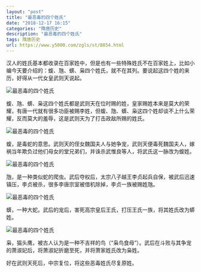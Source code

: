 ```yaml
---
layout: "post"
title: "最恶毒的四个姓氏"
date: "2018-12-17 16:15"
categories: "隋唐历史"
description: "最恶毒的四个姓氏"
tags: 隋唐历史
url: https://www.y5000.com/zgls/st/8854.html
---
```






汉人的姓氏基本都收录在百家姓中，但是也有一些特殊姓氏不在百家姓上，比如小编今天要介绍的：蝮、虺、蠎、枭四个姓氏，就不在其列。要说起这四个姓的来历，好得从一代女皇武则天说起。

![最恶毒的四个姓氏](/uploads/allimg/161230/6-161230142640515.JPG)

蝮、虺、蠎、枭这四个姓氏都是武则天在位时赐的姓，皇家赐姓本来是莫大的荣耀，有唐一代就有很多功臣被赐李姓，但蝮、虺、蠎、枭这四个姓却谈不上什么荣耀，反而莫大的羞辱，这是武则天为了打击政敌所赐的姓氏。

![最恶毒的四个姓氏](/uploads/allimg/161230/6-161230142H54F.JPG)

蝮，是毒蛇的意思。武则天的侄女魏国夫人与她争宠，武则天便毒死魏国夫人，嫁祸当年欺负过他们母女的堂兄弟们，并诛杀武惟良等人，将武氏这一脉改为蝮姓。

![最恶毒的四个姓氏](/uploads/allimg/161230/6-161230142IYb.JPG)

虺，是一种类似蛇的爬虫。武后夺权后，太宗八子越王李贞起兵自保，被武后迅速镇压，李贞被杀，很多李唐宗室被借机除掉，李贞一族被赐姓虺。

![最恶毒的四个姓氏](/uploads/allimg/161230/6-161230142K0N9.JPG)

蠎，一种大蛇。武后的宠后，害死高宗皇后王氏，打压王氏一族，将其姓氏改为蟒姓。

![最恶毒的四个姓氏](/uploads/allimg/161230/6-161230142PC40.JPG)

枭，猫头鹰，被古人认为是一种不吉祥的鸟（“枭鸟食母”）。武后在斗败与其争宠的萧淑妃后，将萧淑妃折磨至死，并将萧家姓氏改为枭姓。

好在武则天死后，中宗复位，将这些恶毒姓氏尽复原姓。

